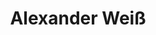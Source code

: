 ---
title: "Alexander Weiß"   # Nachname bitte ergänzen
first_name: Alexander
last_name: Weiß  # Nachname einsetzen
role: MD Student

bio: Medical student with research experience in neurodegeneration, immunology, and translational neuroscience.

user_groups:
  - Doctotoral Students

avatar:
---